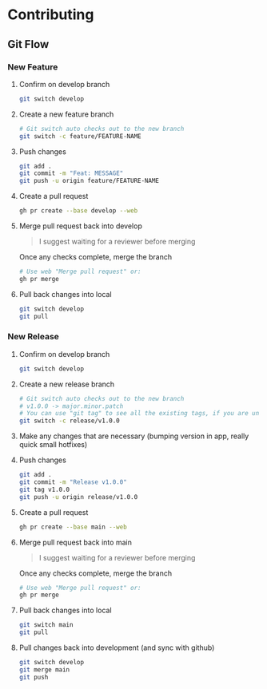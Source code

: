 # Contributing

## Git Flow

### New Feature

1. Confirm on develop branch

   ```sh
   git switch develop
   ```

2. Create a new feature branch

   ```sh
   # Git switch auto checks out to the new branch
   git switch -c feature/FEATURE-NAME
   ```

3. Push changes

   ```sh
   git add .
   git commit -m "Feat: MESSAGE"
   git push -u origin feature/FEATURE-NAME
   ```

4. Create a pull request

   ```sh
   gh pr create --base develop --web
   ```

5. Merge pull request back into develop

   > I suggest waiting for a reviewer before merging

   Once any checks complete, merge the branch

   ```sh
   # Use web "Merge pull request" or:
   gh pr merge
   ```

6. Pull back changes into local

   ```sh
   git switch develop
   git pull
   ```

### New Release

1. Confirm on develop branch

   ```sh
   git switch develop
   ```

2. Create a new release branch

   ```sh
   # Git switch auto checks out to the new branch
   # v1.0.0 -> major.minor.patch
   # You can use "git tag" to see all the existing tags, if you are unsure of what version we are currently on
   git switch -c release/v1.0.0
   ```

3. Make any changes that are necessary (bumping version in app, really quick small hotfixes)

4. Push changes

   ```sh
   git add .
   git commit -m "Release v1.0.0"
   git tag v1.0.0
   git push -u origin release/v1.0.0
   ```

5. Create a pull request

   ```sh
   gh pr create --base main --web
   ```

6. Merge pull request back into main

   > I suggest waiting for a reviewer before merging

   Once any checks complete, merge the branch

   ```sh
   # Use web "Merge pull request" or:
   gh pr merge
   ```

7. Pull back changes into local

   ```sh
   git switch main
   git pull
   ```

8. Pull changes back into development (and sync with github)

   ```sh
   git switch develop
   git merge main
   git push
   ```
